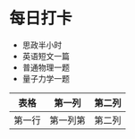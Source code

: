 # 每日打卡


* 思政半小时
* 英语短文一篇
* 普通物理一题
* 量子力学一题
  
| 表格      | 第一列     | 第二列     |
| ---------- | :-----------:  | :-----------: |
| 第一行     | 第一列第     | 第二列     |
